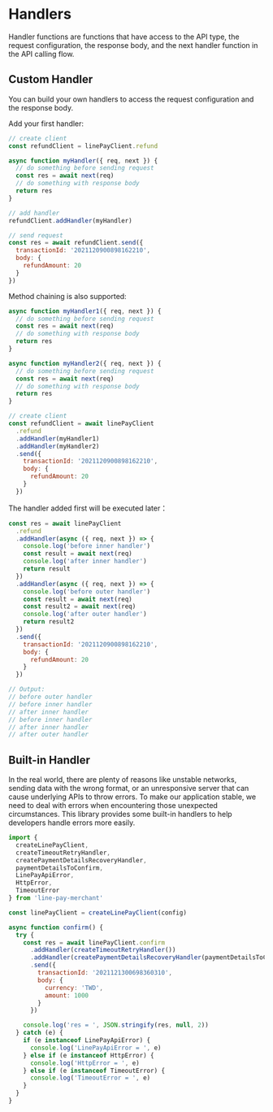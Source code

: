 # Handlers

Handler functions are functions that have access to the API type, the request configuration, the response body, and the next handler function in the API calling flow.

## Custom Handler

You can build your own handlers to access the request configuration and the response body.

Add your first handler:
```js
// create client
const refundClient = linePayClient.refund

async function myHandler({ req, next }) {
  // do something before sending request
  const res = await next(req)
  // do something with response body
  return res
}

// add handler
refundClient.addHandler(myHandler)

// send request
const res = await refundClient.send({
  transactionId: '2021120900898162210',
  body: {
    refundAmount: 20
  }
})
```

Method chaining is also supported:
```js
async function myHandler1({ req, next }) {
  // do something before sending request
  const res = await next(req)
  // do something with response body
  return res
}

async function myHandler2({ req, next }) {
  // do something before sending request
  const res = await next(req)
  // do something with response body
  return res
}

// create client
const refundClient = await linePayClient
  .refund
  .addHandler(myHandler1)
  .addHandler(myHandler2)
  .send({
    transactionId: '2021120900898162210',
    body: {
      refundAmount: 20
    }
  })
```

The handler added first will be executed later：
```js
const res = await linePayClient
  .refund
  .addHandler(async ({ req, next }) => {
    console.log('before inner handler')
    const result = await next(req)
    console.log('after inner handler')
    return result
  })
  .addHandler(async ({ req, next }) => {
    console.log('before outer handler')
    const result = await next(req)
    const result2 = await next(req)
    console.log('after outer handler')
    return result2
  })
  .send({
    transactionId: '2021120900898162210',
    body: {
      refundAmount: 20
    }
  })

// Output:
// before outer handler
// before inner handler
// after inner handler
// before inner handler
// after inner handler
// after outer handler
```

## Built-in Handler

In the real world, there are plenty of reasons like unstable networks, sending data with the wrong format, or an unresponsive server that can cause underlying APIs to throw errors.
To make our application stable, we need to deal with errors when encountering those unexpected circumstances.
This library provides some built-in handlers to help developers handle errors more easily.

```js
import {
  createLinePayClient,
  createTimeoutRetryHandler,
  createPaymentDetailsRecoveryHandler,
  paymentDetailsToConfirm,
  LinePayApiError,
  HttpError,
  TimeoutError
} from 'line-pay-merchant'

const linePayClient = createLinePayClient(config)

async function confirm() {
  try {
    const res = await linePayClient.confirm
      .addHandler(createTimeoutRetryHandler())
      .addHandler(createPaymentDetailsRecoveryHandler(paymentDetailsToConfirm))
      .send({
        transactionId: '2021121300698360310',
        body: {
          currency: 'TWD',
          amount: 1000
        }
      })

    console.log('res = ', JSON.stringify(res, null, 2))
  } catch (e) {
    if (e instanceof LinePayApiError) {
      console.log('LinePayApiError = ', e)
    } else if (e instanceof HttpError) {
      console.log('HttpError = ', e)
    } else if (e instanceof TimeoutError) {
      console.log('TimeoutError = ', e)
    }
  }
}
```
